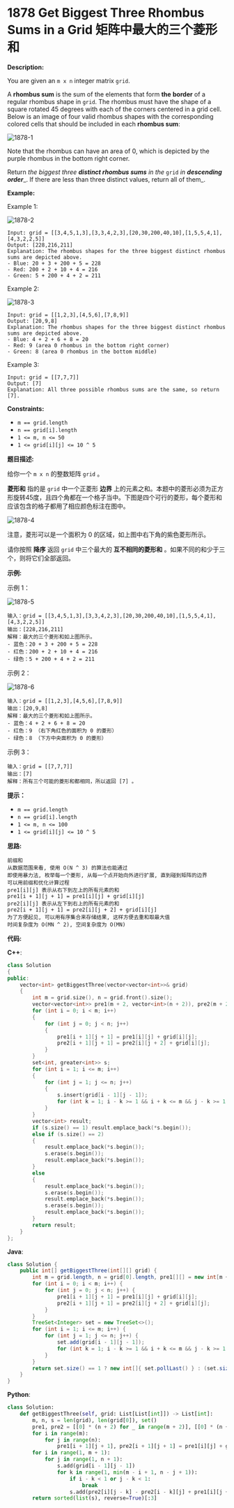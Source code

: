 # 1878 Get Biggest Three Rhombus Sums in a Grid 矩阵中最大的三个菱形和

__Description:__

You are given an `m x n` integer matrix `grid`​​​.

A __rhombus sum__ is the sum of the elements that form __the__ __border__ of a regular rhombus shape in `grid`​​​. The rhombus must have the shape of a square rotated 45 degrees with each of the corners centered in a grid cell. Below is an image of four valid rhombus shapes with the corresponding colored cells that should be included in each __rhombus sum__:

![1878-1](https://assets.leetcode.com/uploads/2021/04/23/pc73-q4-desc-2.png)

Note that the rhombus can have an area of 0, which is depicted by the purple rhombus in the bottom right corner.

Return _the biggest three __distinct rhombus sums__ in the_ `grid` _in __descending order____. If there are less than three distinct values, return all of them_.

__Example:__

Example 1:

![1878-2](https://assets.leetcode.com/uploads/2021/04/23/pc73-q4-ex1.png)

```text
Input: grid = [[3,4,5,1,3],[3,3,4,2,3],[20,30,200,40,10],[1,5,5,4,1],[4,3,2,2,5]]
Output: [228,216,211]
Explanation: The rhombus shapes for the three biggest distinct rhombus sums are depicted above.
- Blue: 20 + 3 + 200 + 5 = 228
- Red: 200 + 2 + 10 + 4 = 216
- Green: 5 + 200 + 4 + 2 = 211
```

Example 2:

![1878-3](https://assets.leetcode.com/uploads/2021/04/23/pc73-q4-ex2.png)

```text
Input: grid = [[1,2,3],[4,5,6],[7,8,9]]
Output: [20,9,8]
Explanation: The rhombus shapes for the three biggest distinct rhombus sums are depicted above.
- Blue: 4 + 2 + 6 + 8 = 20
- Red: 9 (area 0 rhombus in the bottom right corner)
- Green: 8 (area 0 rhombus in the bottom middle)
```

Example 3:

```text
Input: grid = [[7,7,7]]
Output: [7]
Explanation: All three possible rhombus sums are the same, so return [7].
```

__Constraints:__

- `m == grid.length`
- `n == grid[i].length`
- `1 <= m, n <= 50`
- `1 <= grid[i][j] <= 10 ^ 5`

__题目描述:__

给你一个 `m x n` 的整数矩阵 `grid` 。

__菱形和__ 指的是 `grid` 中一个正菱形 __边界__ 上的元素之和。本题中的菱形必须为正方形旋转45度，且四个角都在一个格子当中。下图是四个可行的菱形，每个菱形和应该包含的格子都用了相应颜色标注在图中。

![1878-4](https://assets.leetcode.com/uploads/2021/04/23/pc73-q4-desc-2.png)

注意，菱形可以是一个面积为 0 的区域，如上图中右下角的紫色菱形所示。

请你按照 __降序__ 返回 `grid` 中三个最大的 __互不相同的菱形和__ 。如果不同的和少于三个，则将它们全部返回。

__示例:__

示例 1：

![1878-5](https://assets.leetcode.com/uploads/2021/04/23/pc73-q4-ex1.png)

```text
输入：grid = [[3,4,5,1,3],[3,3,4,2,3],[20,30,200,40,10],[1,5,5,4,1],[4,3,2,2,5]]
输出：[228,216,211]
解释：最大的三个菱形和如上图所示。
- 蓝色：20 + 3 + 200 + 5 = 228
- 红色：200 + 2 + 10 + 4 = 216
- 绿色：5 + 200 + 4 + 2 = 211
```

示例 2：

![1878-6](https://assets.leetcode.com/uploads/2021/04/23/pc73-q4-ex2.png)

```text
输入：grid = [[1,2,3],[4,5,6],[7,8,9]]
输出：[20,9,8]
解释：最大的三个菱形和如上图所示。
- 蓝色：4 + 2 + 6 + 8 = 20
- 红色：9 （右下角红色的面积为 0 的菱形）
- 绿色：8 （下方中央面积为 0 的菱形）
```

示例 3：

```text
输入：grid = [[7,7,7]]
输出：[7]
解释：所有三个可能的菱形和都相同，所以返回 [7] 。
```

__提示：__

- `m == grid.length`
- `n == grid[i].length`
- `1 <= m, n <= 100`
- `1 <= grid[i][j] <= 10 ^ 5`

__思路:__

```text
前缀和
从数据范围来看, 使用 O(N ^ 3) 的算法也能通过
即使用暴力法, 枚举每一个菱形, 从每一个点开始向外进行扩展, 直到碰到矩阵的边界
可以用前缀和优化计算过程
pre1[i][j] 表示从右下到左上的所有元素的和
pre1[i + 1][j + 1] = pre1[i][j] + grid[i][j]
pre2[i][j] 表示从左下到右上的所有元素的和
pre2[i + 1][j + 1] = pre2[i][j + 2] + grid[i][j]
为了方便起见, 可以用有序集合来存储结果, 这样方便去重和取最大值
时间复杂度为 O(MN ^ 2), 空间复杂度为 O(MN)
```

__代码:__

__C++__:

```C++
class Solution 
{
public:
    vector<int> getBiggestThree(vector<vector<int>>& grid) 
    {
        int m = grid.size(), n = grid.front().size();
        vector<vector<int>> pre1(m + 2, vector<int>(n + 2)), pre2(m + 2, vector<int>(n + 2));
        for (int i = 0; i < m; i++) 
        {
            for (int j = 0; j < n; j++) 
            {
                pre1[i + 1][j + 1] = pre1[i][j] + grid[i][j];
                pre2[i + 1][j + 1] = pre2[i][j + 2] + grid[i][j];
            }
        }
        set<int, greater<int>> s;
        for (int i = 1; i <= m; i++) 
        {
            for (int j = 1; j <= n; j++) 
            {
                s.insert(grid[i - 1][j - 1]);
                for (int k = 1; i - k >= 1 && i + k <= m && j - k >= 1 && j + k <= n; k++) s.insert(pre2[i][j - k] - pre2[i - k][j] + pre1[i][j + k] - pre1[i - k][j] + pre2[i + k][j] - pre2[i][j + k] + pre1[i + k][j] - pre1[i][j - k] - grid[i + k - 1][j - 1] + grid[i - k - 1][j - 1]);
            }
        }
        vector<int> result;
        if (s.size() == 1) result.emplace_back(*s.begin());
        else if (s.size() == 2)
        {
            result.emplace_back(*s.begin());
            s.erase(s.begin());
            result.emplace_back(*s.begin());
        }
        else
        {
            result.emplace_back(*s.begin());
            s.erase(s.begin());
            result.emplace_back(*s.begin());
            s.erase(s.begin());
            result.emplace_back(*s.begin());
        }
        return result;
    }
};
```

__Java__:

```Java
class Solution {
    public int[] getBiggestThree(int[][] grid) {
        int m = grid.length, n = grid[0].length, pre1[][] = new int[m + 2][n + 2], pre2[][] = new int[m + 2][n + 2];
        for (int i = 0; i < m; i++) {
            for (int j = 0; j < n; j++) {
                pre1[i + 1][j + 1] = pre1[i][j] + grid[i][j];
                pre2[i + 1][j + 1] = pre2[i][j + 2] + grid[i][j];
            }
        }
        TreeSet<Integer> set = new TreeSet<>();
        for (int i = 1; i <= m; i++) {
            for (int j = 1; j <= n; j++) {
                set.add(grid[i - 1][j - 1]);
                for (int k = 1; i - k >= 1 && i + k <= m && j - k >= 1 && j + k <= n; k++) set.add(pre2[i][j - k] - pre2[i - k][j] + pre1[i][j + k] - pre1[i - k][j] + pre2[i + k][j] - pre2[i][j + k] + pre1[i + k][j] - pre1[i][j - k] - grid[i + k - 1][j - 1] + grid[i - k - 1][j - 1]);
            }
        }
        return set.size() == 1 ? new int[]{ set.pollLast() } : (set.size() == 2 ? new int[]{ set.pollLast(), set.pollLast() } : new int[]{ set.pollLast(), set.pollLast(), set.pollLast() });
    }
}
```

__Python__:

```Python
class Solution:
    def getBiggestThree(self, grid: List[List[int]]) -> List[int]:
        m, n, s = len(grid), len(grid[0]), set()
        pre1, pre2 = [[0] * (n + 2) for _ in range(m + 2)], [[0] * (n + 2) for _ in range(m + 2)]
        for i in range(m):
            for j in range(n):
                pre1[i + 1][j + 1], pre2[i + 1][j + 1] = pre1[i][j] + grid[i][j], pre2[i][j + 2] + grid[i][j]
        for i in range(1, m + 1):
            for j in range(1, n + 1):
                s.add(grid[i - 1][j - 1])
                for k in range(1, min(m - i + 1, n - j + 1)):
                    if i - k < 1 or j - k < 1:
                        break
                    s.add(pre2[i][j - k] - pre2[i - k][j] + pre1[i][j + k] - pre1[i - k][j] + pre2[i + k][j] - pre2[i][j + k] + pre1[i + k][j] - pre1[i][j - k] - grid[i + k - 1][j - 1] + grid[i - k - 1][j - 1])
        return sorted(list(s), reverse=True)[:3]
```
